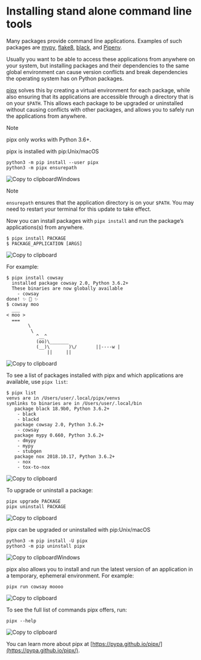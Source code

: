 # Installing stand alone command line tools

Many packages provide command line applications. Examples of such packages are [mypy](https://github.com/python/mypy), [flake8](https://github.com/PyCQA/flake8), [black](https://github.com/psf/black), and [Pipenv](https://packaging.python.org/key_projects/#pipenv).

Usually you want to be able to access these applications from anywhere on your system, but installing packages and their dependencies to the same global environment can cause version conflicts and break dependencies the operating system has on Python packages.

[pipx](https://packaging.python.org/key_projects/#pipx) solves this by creating a virtual environment for each package, while also ensuring that its applications are accessible through a directory that is on your `$PATH`. This allows each package to be upgraded or uninstalled without causing conflicts with other packages, and allows you to safely run the applications from anywhere.

Note 

pipx only works with Python 3.6+.

pipx is installed with pip:Unix/macOS

```text
python3 -m pip install --user pipx
python3 -m pipx ensurepath
```

![Copy to clipboard](https://packaging.python.org/_static/copy-button.svg)Windows

Note 

`ensurepath` ensures that the application directory is on your `$PATH`. You may need to restart your terminal for this update to take effect.

Now you can install packages with `pipx install` and run the package’s applications\(s\) from anywhere.

```text
$ pipx install PACKAGE
$ PACKAGE_APPLICATION [ARGS]
```

![Copy to clipboard](https://packaging.python.org/_static/copy-button.svg)

For example:

```text
$ pipx install cowsay
  installed package cowsay 2.0, Python 3.6.2+
  These binaries are now globally available
    - cowsay
done! ✨ 🌟 ✨
$ cowsay moo
  ___
< moo >
  ===
        \
         \
           ^__^
           (oo)\_______
           (__)\       )\/       ||----w |
               ||     ||
```

![Copy to clipboard](https://packaging.python.org/_static/copy-button.svg)

To see a list of packages installed with pipx and which applications are available, use `pipx list`:

```text
$ pipx list
venvs are in /Users/user/.local/pipx/venvs
symlinks to binaries are in /Users/user/.local/bin
   package black 18.9b0, Python 3.6.2+
    - black
    - blackd
   package cowsay 2.0, Python 3.6.2+
    - cowsay
   package mypy 0.660, Python 3.6.2+
    - dmypy
    - mypy
    - stubgen
   package nox 2018.10.17, Python 3.6.2+
    - nox
    - tox-to-nox
```

![Copy to clipboard](https://packaging.python.org/_static/copy-button.svg)

To upgrade or uninstall a package:

```text
pipx upgrade PACKAGE
pipx uninstall PACKAGE
```

![Copy to clipboard](https://packaging.python.org/_static/copy-button.svg)

pipx can be upgraded or uninstalled with pip:Unix/macOS

```text
python3 -m pip install -U pipx
python3 -m pip uninstall pipx
```

![Copy to clipboard](https://packaging.python.org/_static/copy-button.svg)Windows

pipx also allows you to install and run the latest version of an application in a temporary, ephemeral environment. For example:

```text
pipx run cowsay moooo
```

![Copy to clipboard](https://packaging.python.org/_static/copy-button.svg)

To see the full list of commands pipx offers, run:

```text
pipx --help
```

![Copy to clipboard](https://packaging.python.org/_static/copy-button.svg)

You can learn more about pipx at [https://pypa.github.io/pipx/](https://pypa.github.io/pipx/).


